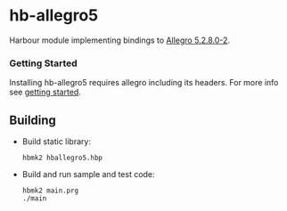 # hb-allegro5

Harbour module implementing bindings to [Allegro 5.2.8.0-2](https://en.wikipedia.org/wiki/Allegro_(software_library)).

### Getting Started

Installing hb-allegro5 requires allegro including its headers. For more info see [getting started](examples/README.md).

## Building

- Build static library:

   ```
   hbmk2 hballegro5.hbp
   ```

- Build and run sample and test code:

   ```
   hbmk2 main.prg
   ./main
   ```
